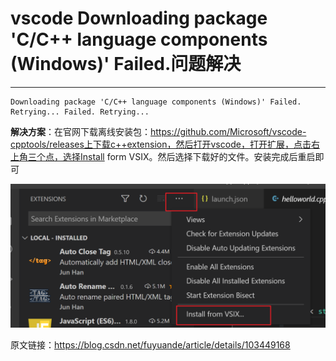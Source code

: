 # vscode Downloading package 'C/C++ language components (Windows)' Failed.问题解决


------------------------------------------------



```
Downloading package 'C/C++ language components (Windows)' Failed. Retrying... Failed. Retrying...
```

**解决方案**：在官网下载离线安装包：https://github.com/Microsoft/vscode-cpptools/releases上下载c++extension，然后打开vscode，打开扩展，点击右上角三个点，选择Install form VSIX。然后选择下载好的文件。安装完成后重启即可

![image-20210415013322843](image-20210415013322843.png)





原文链接：https://blog.csdn.net/fuyuande/article/details/103449168